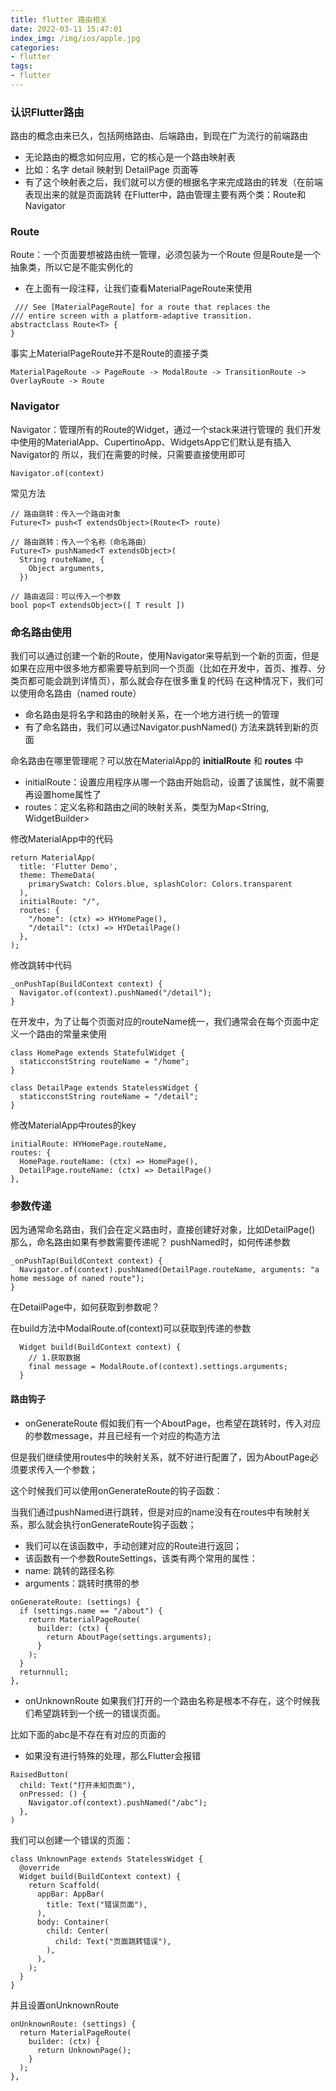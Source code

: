 ```yaml
---
title: flutter 路由相关
date: 2022-03-11 15:47:01
index_img: /img/ios/apple.jpg
categories:
- flutter
tags:
- flutter
---
```

### 认识Flutter路由

路由的概念由来已久，包括网络路由、后端路由，到现在广为流行的前端路由
 - 无论路由的概念如何应用，它的核心是一个路由映射表
 - 比如：名字 detail 映射到 DetailPage 页面等
 - 有了这个映射表之后，我们就可以方便的根据名字来完成路由的转发（在前端表现出来的就是页面跳转
在Flutter中，路由管理主要有两个类：Route和Navigator

### Route

Route：一个页面要想被路由统一管理，必须包装为一个Route
但是Route是一个抽象类，所以它是不能实例化的
- 在上面有一段注释，让我们查看MaterialPageRoute来使用

```
 /// See [MaterialPageRoute] for a route that replaces the
/// entire screen with a platform-adaptive transition.
abstractclass Route<T> {
}
```
事实上MaterialPageRoute并不是Route的直接子类

```
MaterialPageRoute -> PageRoute -> ModalRoute -> TransitionRoute -> OverlayRoute -> Route

```

### Navigator

Navigator：管理所有的Route的Widget，通过一个stack来进行管理的
我们开发中使用的MaterialApp、CupertinoApp、WidgetsApp它们默认是有插入Navigator的
所以，我们在需要的时候，只需要直接使用即可
```
Navigator.of(context)
```
常见方法
```
// 路由跳转：传入一个路由对象
Future<T> push<T extendsObject>(Route<T> route)

// 路由跳转：传入一个名称（命名路由）
Future<T> pushNamed<T extendsObject>(
  String routeName, {
    Object arguments,
  })

// 路由返回：可以传入一个参数
bool pop<T extendsObject>([ T result ])

```

### 命名路由使用

我们可以通过创建一个新的Route，使用Navigator来导航到一个新的页面，但是如果在应用中很多地方都需要导航到同一个页面（比如在开发中，首页、推荐、分类页都可能会跳到详情页），那么就会存在很多重复的代码
在这种情况下，我们可以使用命名路由（named route）
- 命名路由是将名字和路由的映射关系，在一个地方进行统一的管理
- 有了命名路由，我们可以通过Navigator.pushNamed() 方法来跳转到新的页面

命名路由在哪里管理呢？可以放在MaterialApp的 **initialRoute** 和 **routes** 中
- initialRoute：设置应用程序从哪一个路由开始启动，设置了该属性，就不需要再设置home属性了
- routes：定义名称和路由之间的映射关系，类型为Map<String, WidgetBuilder>

修改MaterialApp中的代码
```
return MaterialApp(
  title: 'Flutter Demo',
  theme: ThemeData(
    primarySwatch: Colors.blue, splashColor: Colors.transparent
  ),
  initialRoute: "/",
  routes: {
    "/home": (ctx) => HYHomePage(),
    "/detail": (ctx) => HYDetailPage()
  },
);
```

修改跳转中代码
```
_onPushTap(BuildContext context) {
  Navigator.of(context).pushNamed("/detail");
}
```

在开发中，为了让每个页面对应的routeName统一，我们通常会在每个页面中定义一个路由的常量来使用

```
class HomePage extends StatefulWidget {
  staticconstString routeName = "/home";
}

class DetailPage extends StatelessWidget {
  staticconstString routeName = "/detail";
}
```

修改MaterialApp中routes的key
```
initialRoute: HYHomePage.routeName,
routes: {
  HomePage.routeName: (ctx) => HomePage(),
  DetailPage.routeName: (ctx) => DetailPage()
},
```

### 参数传递
因为通常命名路由，我们会在定义路由时，直接创建好对象，比如DetailPage()
那么，命名路由如果有参数需要传递呢？
pushNamed时，如何传递参数
```
_onPushTap(BuildContext context) {
  Navigator.of(context).pushNamed(DetailPage.routeName, arguments: "a home message of naned route");
}
```
在DetailPage中，如何获取到参数呢？

在build方法中ModalRoute.of(context)可以获取到传递的参数
```
  Widget build(BuildContext context) {
    // 1.获取数据
    final message = ModalRoute.of(context).settings.arguments;
  }
```

#### 路由钩子

- onGenerateRoute
假如我们有一个AboutPage，也希望在跳转时，传入对应的参数message，并且已经有一个对应的构造方法

但是我们继续使用routes中的映射关系，就不好进行配置了，因为AboutPage必须要求传入一个参数；

这个时候我们可以使用onGenerateRoute的钩子函数：

当我们通过pushNamed进行跳转，但是对应的name没有在routes中有映射关系，那么就会执行onGenerateRoute钩子函数；
- 我们可以在该函数中，手动创建对应的Route进行返回；
- 该函数有一个参数RouteSettings，该类有两个常用的属性：
- name: 跳转的路径名称
- arguments：跳转时携带的参

```
onGenerateRoute: (settings) {
  if (settings.name == "/about") {
    return MaterialPageRoute(
      builder: (ctx) {
        return AboutPage(settings.arguments);
      }
    );
  }
  returnnull;
},
```

- onUnknownRoute
如果我们打开的一个路由名称是根本不存在，这个时候我们希望跳转到一个统一的错误页面。

比如下面的abc是不存在有对应的页面的

- 如果没有进行特殊的处理，那么Flutter会报错

```
RaisedButton(
  child: Text("打开未知页面"),
  onPressed: () {
    Navigator.of(context).pushNamed("/abc");
  },
)
```

我们可以创建一个错误的页面：
```
class UnknownPage extends StatelessWidget {
  @override
  Widget build(BuildContext context) {
    return Scaffold(
      appBar: AppBar(
        title: Text("错误页面"),
      ),
      body: Container(
        child: Center(
          child: Text("页面跳转错误"),
        ),
      ),
    );
  }
}
```

并且设置onUnknownRoute
```
onUnknownRoute: (settings) {
  return MaterialPageRoute(
    builder: (ctx) {
      return UnknownPage();
    }
  );
},
```